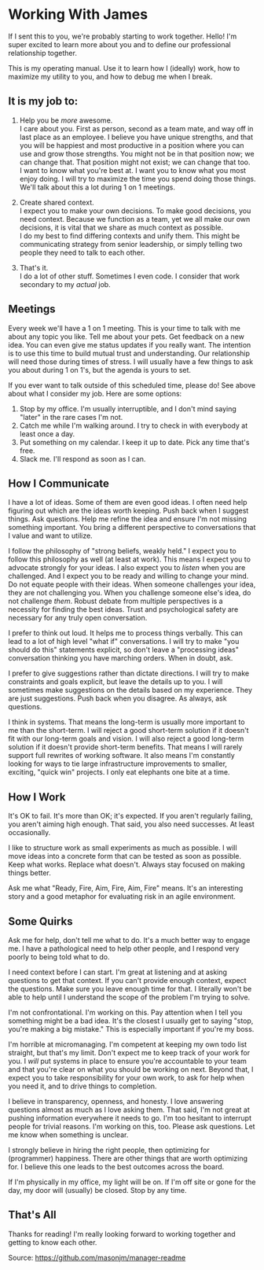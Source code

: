 # Working With James

If I sent this to you, we're probably starting to work together. Hello! I'm
super excited to learn more about you and to define our professional
relationship together.

This is my operating manual. Use it to learn how I (ideally) work, how to
maximize my utility to you, and how to debug me when I break.

## It is my job to:

1. Help you be _more_ awesome.  
I care about you. First as person, second as a team mate, and way off in last
place as an employee. I believe you have unique strengths, and that you will be
happiest and most productive in a position where you can use and grow those
strengths. You might not be in that position now; we can change that. That
position might not exist; we can change that too.  
I want to know what you're best at. I want you to know what you most enjoy
doing. I will try to maximize the time you spend doing those things. We'll talk
about this a lot during 1 on 1 meetings.

2. Create shared context.  
I expect you to make your own decisions. To make good decisions, you need
context. Because we function as a team, yet we all make our own decisions, it is
vital that we share as much context as possible.  
I do my best to find differing contexts and unify them. This might be
communicating strategy from senior leadership, or simply telling two people they
need to talk to each other.

3. That's it.  
I do a lot of other stuff. Sometimes I even code. I consider that work secondary
to my _actual_ job.

## Meetings

Every week we'll have a 1 on 1 meeting. This is your time to talk with me about
any topic you like. Tell me about your pets. Get feedback on a new idea. You can
even give me status updates if you really want. The intention is to use this
time to build mutual trust and understanding. Our relationship will need those
during times of stress. I will usually have a few things to ask you about during
1 on 1's, but the agenda is yours to set.

If you ever want to talk outside of this scheduled time, please do! See above
about what I consider my job. Here are some options:

1. Stop by my office. I'm usually interruptible, and I don't mind saying "later"
   in the rare cases I'm not.
2. Catch me while I'm walking around. I try to check in with everybody at least
   once a day.
3. Put something on my calendar. I keep it up to date. Pick any time that's
   free.
4. Slack me. I'll respond as soon as I can.

## How I Communicate

I have a lot of ideas. Some of them are even good ideas. I often need help
figuring out which are the ideas worth keeping. Push back when I suggest things.
Ask questions. Help me refine the idea and ensure I'm not missing something
important. You bring a different perspective to conversations that I value and
want to utilize.

I follow the philosophy of "strong beliefs, weakly held." I expect you to follow
this philosophy as well (at least at work). This means I expect you to advocate
strongly for your ideas. I also expect you to _listen_ when you are challenged.
And I expect you to be ready and willing to change your mind. Do not equate
people with their ideas. When someone challenges your idea, they are not
challenging you. When you challenge someone else's idea, do not challenge
_them_. Robust debate from multiple perspectives is a necessity for finding the
best ideas. Trust and psychological safety are necessary for any truly open
conversation.

I prefer to think out loud. It helps me to process things verbally. This can
lead to a lot of high level "what if" conversations. I will try to make "you
should do this" statements explicit, so don't leave a "processing ideas"
conversation thinking you have marching orders. When in doubt, ask.

I prefer to give suggestions rather than dictate directions. I will try to make
constraints and goals explicit, but leave the details up to you. I will
sometimes make suggestions on the details based on my experience. They are just
suggestions. Push back when you disagree. As always, ask questions.

I think in systems. That means the long-term is usually more important to me
than the short-term. I will reject a good short-term solution if it doesn't fit
with our long-term goals and vision. I will also reject a good long-term
solution if it doesn't provide short-term benefits. That means I will rarely
support full rewrites of working software. It also means I'm constantly looking
for ways to tie large infrastructure improvements to smaller, exciting, "quick
win" projects. I only eat elephants one bite at a time.

## How I Work

It's OK to fail. It's more than OK; it's expected. If you aren't regularly
failing, you aren't aiming high enough. That said, you also need successes. At
least occasionally.

I like to structure work as small experiments as much as possible. I will move
ideas into a concrete form that can be tested as soon as possible. Keep what
works. Replace what doesn't. Always stay focused on making things better.

Ask me what "Ready, Fire, Aim, Fire, Aim, Fire" means. It's an interesting
story and a good metaphor for evaluating risk in an agile environment.

## Some Quirks

Ask me for help, don't tell me what to do. It's a much better way to engage me.
I have a pathological need to help other people, and I respond very poorly to
being told what to do.

I need context before I can start. I'm great at listening and at asking
questions to get that context. If you can't provide enough context, expect the
questions. Make sure you leave enough time for that. I literally won't be able
to help until I understand the scope of the problem I'm trying to solve.

I'm not confrontational. I'm working on this. Pay attention when I tell you
something might be a bad idea. It's the closest I usually get to saying "stop,
you're making a big mistake." This is especially important if you're my boss.

I'm horrible at micromanaging. I'm competent at keeping my own todo list
straight, but that's my limit. Don't expect me to keep track of your work for
you. I *will* put systems in place to ensure you're accountable to your team
and that you're clear on what you should be working on next. Beyond that, I
expect you to take responsibility for your own work, to ask for help when you
need it, and to drive things to completion.

I believe in transparency, openness, and honesty. I love answering questions
almost as much as I love asking them. That said, I'm not great at pushing
information everywhere it needs to go. I'm too hesitant to interrupt people for
trivial reasons. I'm working on this, too. Please ask questions. Let me know
when something is unclear.

I strongly believe in hiring the right people, then optimizing for (programmer)
happiness. There are other things that are worth optimizing for. I believe this
one leads to the best outcomes across the board.

If I'm physically in my office, my light will be on. If I'm off site or gone for
the day, my door will (usually) be closed. Stop by any time.

## That's All

Thanks for reading! I'm really looking forward to working together and getting
to know each other.

Source: https://github.com/masonjm/manager-readme
